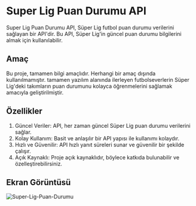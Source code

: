 # Super Lig Puan Durumu API
Super Lig Puan Durumu API, Süper Lig futbol puan durumu verilerini sağlayan bir API'dir. Bu API, Süper Lig'in güncel puan durumu bilgilerini almak için kullanılabilir.
## Amaç
Bu proje, tamamen bilgi amaçlıdır. Herhangi bir amaç dışında kullanılmamıştır. tamamen yazılım alanında ilerleyen futbolseverlerin Süper Lig'deki takımların puan durumunu kolayca öğrenmelerini sağlamak amacıyla geliştirilmiştir. 
## Özellikler
1. Güncel Veriler: API, her zaman güncel Süper Lig puan durumu verilerini sağlar.
2. Kolay Kullanım: Basit ve anlaşılır bir API yapısı ile kullanımı kolaydır.
3. Hızlı ve Güvenilir: API hızlı yanıt süreleri sunar ve güvenilir bir şekilde çalışır.
4. Açık Kaynaklı: Proje açık kaynaklıdır, böylece katkıda bulunabilir ve özelleştirebilirsiniz.

## Ekran Görüntüsü 


![Super-Lig-Puan-Durumu](https://github.com/resitakinn/Super-Lig-Puan-Durumu-Api/assets/103512411/a5437889-ab2f-4d7a-8ef7-99e642b4bd72)
